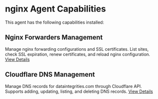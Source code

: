 # nginx Agent Capabilities

This agent has the following capabilities installed:

## Nginx Forwarders Management
Manage nginx forwarding configurations and SSL certificates. List sites, check SSL expiration, renew certificates, and reload nginx configuration.
[View Details](./nginx.md)

## Cloudflare DNS Management
Manage DNS records for dataintegrities.com through Cloudflare API. Supports adding, updating, listing, and deleting DNS records.
[View Details](./cloudflare.md)
